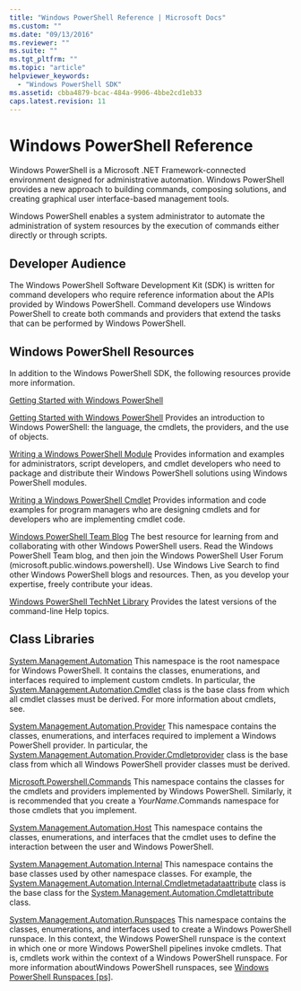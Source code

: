 ```yaml
---
title: "Windows PowerShell Reference | Microsoft Docs"
ms.custom: ""
ms.date: "09/13/2016"
ms.reviewer: ""
ms.suite: ""
ms.tgt_pltfrm: ""
ms.topic: "article"
helpviewer_keywords:
  - "Windows PowerShell SDK"
ms.assetid: cbba4879-bcac-484a-9906-4bbe2cd1eb33
caps.latest.revision: 11
---
```

# Windows PowerShell Reference

Windows PowerShell is a Microsoft .NET Framework-connected environment designed for administrative automation. Windows PowerShell provides a new approach to building commands, composing solutions, and creating graphical user interface-based management tools.

 Windows PowerShell enables a system administrator to automate the administration of system resources by the execution of commands either directly or through scripts.

## Developer Audience

 The Windows PowerShell Software Development Kit (SDK) is written for command developers who require reference information about the APIs provided by Windows PowerShell. Command developers use Windows PowerShell to create both commands and providers that extend the tasks that can be performed by Windows PowerShell.

## Windows PowerShell Resources

 In addition to the Windows PowerShell SDK, the following resources provide more information.

 [Getting Started with Windows PowerShell](/powershell/scripting/getting-started/getting-started-with-windows-powershell)









 [Getting Started with Windows PowerShell](/powershell/scripting/getting-started/getting-started-with-windows-powershell?view=powershell-6)
 Provides an introduction to Windows PowerShell: the language, the cmdlets, the providers, and the use of objects.

 [Writing a Windows PowerShell Module](./module/writing-a-windows-powershell-module.md)
 Provides information and examples for administrators, script developers, and cmdlet developers who need to package and distribute their Windows PowerShell solutions using Windows PowerShell modules.

 [Writing a Windows PowerShell Cmdlet](./cmdlet/writing-a-windows-powershell-cmdlet.md)
 Provides information and code examples for program managers who are designing cmdlets and for developers who are implementing cmdlet code.

 [Windows PowerShell Team Blog](https://blogs.msdn.microsoft.com/PowerShell/)
 The best resource for learning from and collaborating with other Windows PowerShell users. Read the Windows PowerShell Team blog, and then join the Windows PowerShell User Forum (microsoft.public.windows.powershell). Use Windows Live Search to find other Windows PowerShell blogs and resources. Then, as you develop your expertise, freely contribute your ideas.

 [Windows PowerShell TechNet Library](/powershell/scripting/powershell-scripting)
 Provides the latest versions of the command-line Help topics.

## Class Libraries

 [System.Management.Automation](/dotnet/api/System.Management.Automation)
 This namespace is the root namespace for Windows PowerShell. It contains the classes, enumerations, and interfaces required to implement custom cmdlets. In particular, the [System.Management.Automation.Cmdlet](/dotnet/api/System.Management.Automation.Cmdlet) class is the base class from which all cmdlet classes must be derived. For more information about cmdlets, see.

 [System.Management.Automation.Provider](/dotnet/api/System.Management.Automation.Provider)
 This namespace contains the classes, enumerations, and interfaces required to implement a Windows PowerShell provider. In particular, the [System.Management.Automation.Provider.Cmdletprovider](/dotnet/api/System.Management.Automation.Provider.CmdletProvider) class is the base class from which all Windows PowerShell provider classes must be derived.

 [Microsoft.Powershell.Commands](/dotnet/api/Microsoft.PowerShell.Commands)
 This namespace contains the classes for the cmdlets and providers implemented by Windows PowerShell. Similarly, it is recommended that you create a *YourName*.Commands namespace for those cmdlets that you implement.

 [System.Management.Automation.Host](/dotnet/api/System.Management.Automation.Host)
 This namespace contains the classes, enumerations, and interfaces that the cmdlet uses to define the interaction between the user and Windows PowerShell.

 [System.Management.Automation.Internal](/dotnet/api/System.Management.Automation.Internal)
 This namespace contains the base classes used by other namespace classes. For example, the [System.Management.Automation.Internal.Cmdletmetadataattribute](/dotnet/api/System.Management.Automation.Internal.CmdletMetadataAttribute) class is the base class for the [System.Management.Automation.Cmdletattribute](/dotnet/api/System.Management.Automation.CmdletAttribute) class.

 [System.Management.Automation.Runspaces](/dotnet/api/System.Management.Automation.Runspaces)
 This namespace contains the classes, enumerations, and interfaces used to create a Windows PowerShell runspace. In this context, the Windows PowerShell runspace is the context in which one or more Windows PowerShell pipelines invoke cmdlets. That is, cmdlets work within the context of a Windows PowerShell runspace. For more information aboutWindows PowerShell runspaces, see [Windows PowerShell Runspaces &#91;ps&#93;](https://msdn.microsoft.com/en-us/a1582cfe-f06d-4aff-adc6-71f49a860ce9).
